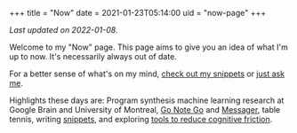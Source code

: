 +++
title = "Now"
date = 2021-01-23T05:14:00
uid = "now-page"
+++

_Last updated on 2022-01-08._

Welcome to my "Now" page. This page aims to give you an idea of what I'm up to now. It's necessarily always out of date.

For a better sense of what's on my mind, [check out my snippets](/snippets) or [just ask me](https://messenger.com/t/dbieber).

Highlights these days are: Program synthesis machine learning research at Google Brain and University of Montreal, [Go Note Go](/projects/go-note-go) and [Messager](/post/2022-01-08-new-messager-setup/), table tennis, writing [snippets](/snippets), and exploring [tools to reduce cognitive friction](https://roamresearch.com/#/app/commons-db/page/ofrV-unjU).
